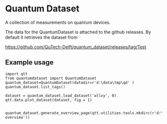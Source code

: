# Quantum Dataset

A collection of measurements on quantum devices.

The data for the QuantumDataset is attached to the github releases. By default it retrieves the dataset from

https://github.com/QuTech-Delft/quantum_dataset/releases/tag/Test

## Example usage

```
import qtt
from quantumdataset import QuantumDataset
quantum_dataset=QuantumDataset(datadir=r'd:\data\tmp\qd' )
quantum_dataset.list_tags()

dataset = quantum_dataset.load_dataset('allxy', 0)
qtt.data.plot_dataset(dataset, fig = 1)


quantum_dataset.generate_overview_page(qtt.utilities.tools.mkdirc(r'd:\data\tmp\qd-overview'))
```
